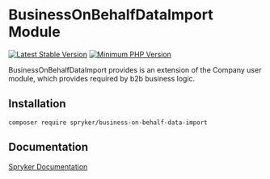 # BusinessOnBehalfDataImport Module
[![Latest Stable Version](https://poser.pugx.org/spryker/business-on-behalf-data-import/v/stable.svg)](https://packagist.org/packages/spryker/business-on-behalf-data-import)
[![Minimum PHP Version](https://img.shields.io/badge/php-%3E%3D%207.3-8892BF.svg)](https://php.net/)

BusinessOnBehalfDataImport provides is an extension of the Company user module, which provides required by b2b business logic.

## Installation

```
composer require spryker/business-on-behalf-data-import
```

## Documentation

[Spryker Documentation](https://academy.spryker.com/developing_with_spryker/module_guide/modules.html)
